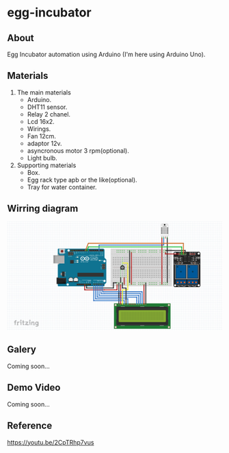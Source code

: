 # egg-incubator
## About
  Egg Incubator automation using Arduino (I'm here using Arduino Uno). 
## Materials
  1. The main materials
     * Arduino.
     * DHT11 sensor. 
     * Relay 2 chanel.
     * Lcd 16x2.
     * Wirings.
     * Fan 12cm.
     * adaptor 12v.
     * asyncronous motor 3 rpm(optional).
     * Light bulb.
  2. Supporting materials
     * Box.
     * Egg rack type apb or the like(optional).
     * Tray for water container.
## Wirring diagram
  ![wiring-diagram-image](wiring-diagram.png)
## Galery
  Coming soon...
## Demo Video
  Coming soon...
## Reference
  https://youtu.be/2CpTRhp7vus
